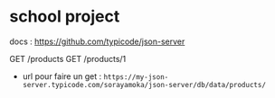 # school project

docs : https://github.com/typicode/json-server


GET    /products
GET    /products/1


* url pour faire un get :
`https://my-json-server.typicode.com/sorayamoka/json-server/db/data/products/`
